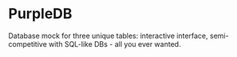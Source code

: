 # PurpleDB
Database mock for three unique tables: interactive interface, semi-competitive with SQL-like DBs - all you ever wanted.
